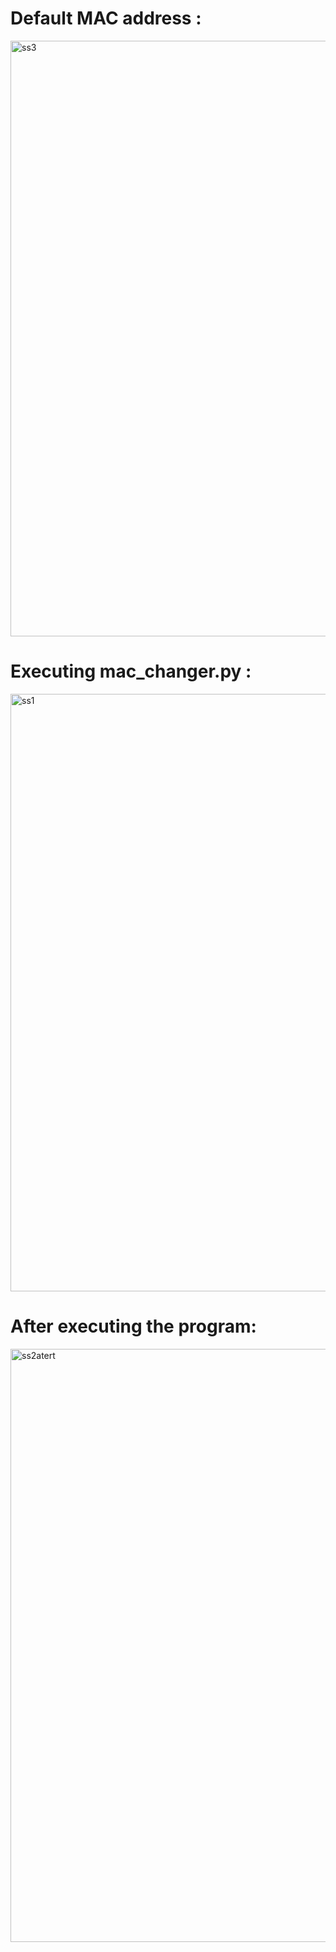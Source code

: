 # Default MAC address :
<img width="953" alt="ss3" src="https://user-images.githubusercontent.com/52545122/103659172-1f119e80-4f92-11eb-943f-650afa892b0b.png">

# Executing mac_changer.py :

<img width="956" alt="ss1" src="https://user-images.githubusercontent.com/52545122/103659193-25077f80-4f92-11eb-8c46-b6462462ddfb.png">

# After executing the program:

<img width="949" alt="ss2atert" src="https://user-images.githubusercontent.com/52545122/103659190-246ee900-4f92-11eb-90cd-b56e8d5dd186.png">


